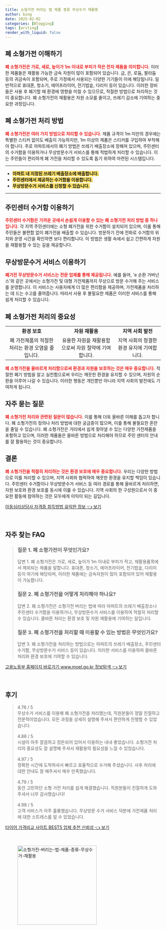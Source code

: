 ```yaml
---
title: 소형가전 버리는 법 제품 종류 무상수거 재활용
author: bing
date: 2025-02-02
categories: [Blogging]
tags: [writing]
render_with_liquid: false
---
```



<h2 id='폐 소형가전 이해하기'>폐 소형가전 이해하기</h2>

<p><b><span style="color: #ee2323;">폐 소형가전은 가로, 세로, 높이가 1m 이내로 부피가 작은 전자 제품을 의미합니다.</span></b> 이러한 제품들은 재활용 가능한 금속 자원이 많이 포함되어 있습니다. 금, 은, 로듐, 팔라듐 등의 귀금속이 포함되며, 주로 가정에서 사용되는 다양한 기기들이 이에 해당됩니다. 일반적으로 휴대폰, 청소기, 에어프라이어, 전기밥솥, 다리미 등이 있습니다. 이러한 장비들은 사용 후 폐기할 때 환경에 영향을 미칠 수 있으므로, 적절한 방법으로 처리하는 것이 중요합니다. 폐 소형가전의 재활용은 자원 소모를 줄이고, 쓰레기 감소에 기여하는 중요한 과정입니다.</p>

<h2 id='폐 소형가전 처리 방법'>폐 소형가전 처리 방법</h2>

<p><b><span style="color: #ee2323;">폐 소형가전은 여러 가지 방법으로 처리할 수 있습니다.</span></b> 제품 규격이 1m 미만의 경우에는 특별한 스티커 없이도 배출이 가능하지만, 1m 이상의 제품은 스티커를 구입하여 부착해야 합니다. 주로 아파트에서의 폐기 방법은 쓰레기 배출장소에 정해져 있으며, 주민센터의 수거함을 이용하거나 무상방문수거 서비스를 통해 적법하게 처리할 수 있습니다. 이는 주민들이 편리하게 폐 가전을 처리할 수 있도록 돕기 위하여 마련된 시스템입니다.</p>

<hr />

<ul>
    <li><b><span style="background-color: #ffe066;">아파트 내 지정된 쓰레기 배출장소에 배출합니다.</span></b></li>
    <li><b><span style="background-color: #ffe066;">주민센터에서 제공하는 수거함을 이용합니다.</span></b></li>
    <li><b><span style="background-color: #ffe066;">무상방문수거 서비스를 신청할 수 있습니다.</span></b></li>
</ul>

<hr />

<h2 id='주민센터 수거함 이용하기'>주민센터 수거함 이용하기</h2>

<p><b><span style="color: #ee2323;">주민센터 수거함은 가까운 곳에서 손쉽게 이용할 수 있는 폐 소형가전 처리 방법 중 하나입니다.</span></b> 각 지역 주민센터에는 소형 폐가전을 위한 수거함이 설치되어 있으며, 이를 통해 주민들은 불편함 없이 폐가전을 배출할 수 있습니다. 방문하기 전에 전화로 수거함의 위치와 운영 시간을 확인하면 보다 편리합니다. 이 방법은 생활 속에서 쉽고 간편하게 자원을 재활용할 수 있는 길을 제공합니다.</p>

<h2 id='무상방문수거 서비스 이용하기'>무상방문수거 서비스 이용하기</h2>

<p><b><span style="color: #ee2323;">폐가전 무상방문수거 서비스는 전문 업체를 통해 제공됩니다.</span></b> 예를 들어, 'e 순환 거버넌스'와 같은 곳에서는 소형가전 및 대형 가전제품까지 무상으로 방문 수거해 주는 서비스를 운영합니다. 이 서비스는 사용자에게 더 많은 편리함을 제공하며, 가전제품을 처리하는 데 드는 수고를 줄여줍니다. 따라서 사용 후 불필요한 제품은 이러한 서비스를 통해 쉽게 처리할 수 있습니다.</p>

<h2 id='폐 소형가전 처리의 중요성'>폐 소형가전 처리의 중요성</h2>

<table>
    <tr>
        <td style="text-align: center; height: 17px;"><b>환경 보호</b></td>
        <td style="text-align: center; height: 17px;"><b>자원 재활용</b></td>
        <td style="text-align: center; height: 17px;"><b>지역 사회 발전</b></td>
    </tr>
    <tr>
        <td style="text-align: center; height: 17px;">폐 가전제품의 적절한 처리는 환경 오염을 줄입니다.</td>
        <td style="text-align: center; height: 17px;">유용한 자원을 재활용함으로써 자원 절약에 기여합니다.</td>
        <td style="text-align: center; height: 17px;">지역 사회의 청결한 환경 유지에 기여합니다.</td>
    </tr>
</table>

<p><b><span style="color: #ee2323;">폐 소형가전을 올바르게 처리함으로써 환경과 자원을 보호하는 것은 매우 중요합니다.</span></b> 적절한 폐기 방법을 알고 실천함으로써 우리는 깨끗한 환경을 유지할 수 있으며, 자원의 순환을 이루어 나갈 수 있습니다. 이러한 행동은 개인뿐만 아니라 지역 사회의 발전에도 기여하게 됩니다.</p>

<h2 id='자주 묻는 질문'>자주 묻는 질문</h2>

<p><b><span style="color: #ee2323;">폐 소형가전 처리와 관련된 질문이 많습니다.</span></b> 이를 통해 더욱 올바른 이해를 돕고자 합니다. 폐 소형가전의 정의나 처리 방법에 대한 궁금증이 많으며, 이를 통해 불필요한 혼란을 줄일 수 있습니다. 폐 소형가전은 거리에서 쉽게 찾아낼 수 있는 다양한 가전제품을 포함하고 있으며, 이러한 제품들은 올바른 방법으로 처리해야 하므로 주민 센터의 안내를 잘 활용하는 것이 중요합니다.</p>

<h2 id='결론'>결론</h2>

<p><b><span style="color: #ee2323;">폐 소형가전을 적절히 처리하는 것은 환경 보호에 매우 중요합니다.</span></b> 우리는 다양한 방법으로 이를 처리할 수 있으며, 지역 사회와 협력하여 깨끗한 환경을 유지할 책임이 있습니다. 주민센터 수거함이나 무상방문수거 서비스 등 여러 경로를 통해 올바르게 처리하면, 자원 보호와 환경 보호를 동시에 이룰 수 있습니다. 지역 사회의 한 구성원으로서 이 중요한 활동에 참여하는 것은 모두에게 이익이 되는 길입니다.</p>


<p><a class="click-button" title="아동심리상담사 자격증 취득방법 유익한 정보" href="https://greenforu.github.io/posts/%EC%95%84%EB%8F%99%EC%8B%AC%EB%A6%AC%EC%83%81%EB%8B%B4%EC%82%AC-%EC%9E%90%EA%B2%A9%EC%A6%9D-%EC%B7%A8%EB%93%9D%EB%B0%A9%EB%B2%95-%EC%9C%A0%EC%9D%B5%ED%95%9C-%EC%A0%95%EB%B3%B4/" rel="dofollow">아동심리상담사 자격증 취득방법 유익한 정보 👈 보기</a></p><br>
<h2 id='자주_찾는_FAQ'>자주 찾는 FAQ</h2>
<div itemscope="" itemtype="https://schema.org/FAQPage"> 
<blockquote> 
<div itemscope="" itemprop="mainEntity" itemtype="https://schema.org/Question"> 
<h3 itemprop="name">질문 1. 폐 소형가전이 무엇인가요?</h3> 
<div itemscope="" itemprop="acceptedAnswer" itemtype="https://schema.org/Answer"> 
<span itemprop="text"> 
<p>답변 1. 폐 소형가전은 가로, 세로, 높이가 1m 이내로 부피가 작고, 재활용품목에서 제외되는 제품을 말합니다. 휴대폰, 청소기, 에어프라이어, 전기밥솥, 다리미 등이 여기에 해당되며, 이러한 제품에는 금속자원이 많이 포함되어 있어 재활용이 가능합니다.</p> 
</span> 
</div> 
</div> 
<div itemscope="" itemprop="mainEntity" itemtype="https://schema.org/Question"> 
<h3 itemprop="name">질문 2. 폐 소형가전을 어떻게 처리해야 하나요?</h3> 
<div itemscope="" itemprop="acceptedAnswer" itemtype="https://schema.org/Answer"> 
<span itemprop="text"> 
<p>답변 2. 폐 소형가전은 소형가전 버리는 법에 따라 아파트의 쓰레기 배출장소나 주민센터 수거함을 이용하거나, 무상방문수거 서비스를 이용하여 적절히 처리할 수 있습니다. 올바른 처리는 환경 보호 및 자원 재활용에 기여하는 일입니다.</p> 
</span> 
</div> 
</div> 
<div itemscope="" itemprop="mainEntity" itemtype="https://schema.org/Question"> 
<h3 itemprop="name">질문 3. 폐 소형가전을 처리할 때 이용할 수 있는 방법은 무엇인가요?</h3> 
<div itemscope="" itemprop="acceptedAnswer" itemtype="https://schema.org/Answer"> 
<span itemprop="text"> 
<p>답변 3. 폐 소형가전을 처리하는 방법으로는 아파트의 쓰레기 배출장소, 주민센터 수거함, 무상방문수거 서비스 등이 있습니다. 이러한 서비스를 이용하여 올바른 처리와 환경 보호에 기여할 수 있습니다.</p> 
</span> 
</div> 
</div> 
</blockquote> 
</div>
<p><a class="click-button" title="고용노동부 홈페이지 바로가기 www.moel.go.kr 정보탐색" href="https://greenforu.github.io/posts/%EA%B3%A0%EC%9A%A9%EB%85%B8%EB%8F%99%EB%B6%80-%ED%99%88%ED%8E%98%EC%9D%B4%EC%A7%80-%EB%B0%94%EB%A1%9C%EA%B0%80%EA%B8%B0-www.moel.go.kr-%EC%A0%95%EB%B3%B4%ED%83%90%EC%83%89/" rel="dofollow">고용노동부 홈페이지 바로가기 www.moel.go.kr 정보탐색 👈 보기</a></p><br>
<h2 id='후기'>후기</h2>
<div itemscope itemtype="https://schema.org/Product">
  <blockquote>
  <div itemprop="review" itemscope itemtype="https://schema.org/Review">
      <div itemprop="reviewRating" itemscope itemtype="https://schema.org/Rating"> <span itemprop="ratingValue">4.76</span> / <span itemprop="bestRating">5</span> </div>
      <span itemprop="reviewBody">무상수거 서비스를 이용해 폐 소형가전을 처리했는데, 직원분들이 정말 친절하고 전문적이었습니다. 모든 과정을 상세히 설명해 주셔서 편안하게 진행할 수 있었습니다.</span>
  </div>
  <br>
  <div itemprop="review" itemscope itemtype="https://schema.org/Review">
      <div itemprop="reviewRating" itemscope itemtype="https://schema.org/Rating"> <span itemprop="ratingValue">4.88</span> / <span itemprop="bestRating">5</span> </div>
      <span itemprop="reviewBody">시설이 아주 깔끔하고 정돈되어 있어서 이용하는 내내 좋았습니다. 소형가전 처리의 중요성도 잘 설명해 주셔서 재활용의 필요성을 느낄 수 있었습니다.</span>
  </div>
  <br>
  <div itemprop="review" itemscope itemtype="https://schema.org/Review">
      <div itemprop="reviewRating" itemscope itemtype="https://schema.org/Rating"> <span itemprop="ratingValue">4.97</span> / <span itemprop="bestRating">5</span> </div>
      <span itemprop="reviewBody">정확한 시간에 도착하셔서 빠르고 효율적으로 수거해 주셨습니다. 사후 처리에 대한 안내도 잘 해주셔서 매우 만족했습니다.</span>
  </div>
  <br>
  <div itemprop="review" itemscope itemtype="https://schema.org/Review">
      <div itemprop="reviewRating" itemscope itemtype="https://schema.org/Rating"> <span itemprop="ratingValue">4.79</span> / <span itemprop="bestRating">5</span> </div>
      <span itemprop="reviewBody">동안 고민하던 소형 가전 처리를 쉽게 해결했습니다. 직원분들이 친절하게 도와주셔서 너무 감사했습니다!</span>
  </div>
  <br>
  <div itemprop="review" itemscope itemtype="https://schema.org/Review">
      <div itemprop="reviewRating" itemscope itemtype="https://schema.org/Rating"> <span itemprop="ratingValue">4.98</span> / <span itemprop="bestRating">5</span> </div>
      <span itemprop="reviewBody">고객 서비스가 아주 훌륭했습니다. 무상방문 수거 서비스 덕분에 가전제품 처리에 대한 스트레스를 덜 수 있었습니다.</span>
  </div>
  </blockquote>
</div>
<p><a class="click-button" title="타이어 가격비교 사이트 BEST5 업체 추천 신뢰성" href="https://greenforu.github.io/posts/%ED%83%80%EC%9D%B4%EC%96%B4-%EA%B0%80%EA%B2%A9%EB%B9%84%EA%B5%90-%EC%82%AC%EC%9D%B4%ED%8A%B8-BEST5-%EC%97%85%EC%B2%B4-%EC%B6%94%EC%B2%9C-%EC%8B%A0%EB%A2%B0%EC%84%B1/" rel="dofollow">타이어 가격비교 사이트 BEST5 업체 추천 신뢰성 👈 보기</a></p><br>
<figure class="image"><img src="https://greenforu.github.io/assets/img/thumbnail/소형가전-버리는-법-제품-종류-무상수거-재활용.webp" alt="소형가전-버리는-법-제품-종류-무상수거-재활용" width="256" height="256"></figure>